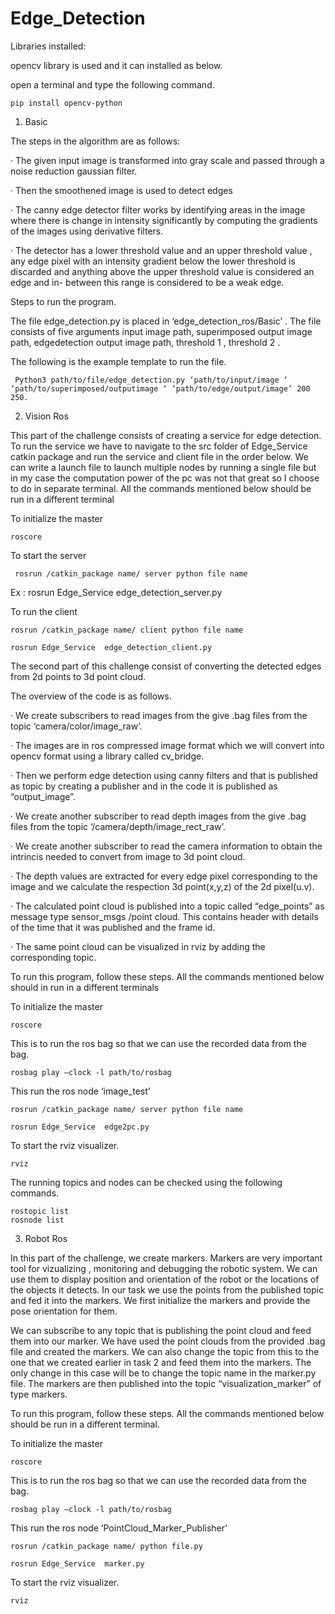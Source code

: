 # Edge_Detection

Libraries installed:

opencv library is used  and it can installed as below.

open a terminal and type the following command.

    pip install opencv-python



1. Basic

 

The steps in the algorithm are as follows:

 

·       The given input image is transformed into gray scale and passed through a noise reduction gaussian filter.

·       Then the smoothened image is used to detect edges

·       The canny edge detector filter works by identifying areas in the image where there is change in intensity significantly by computing the gradients of the images using derivative filters.

·       The detector has a lower threshold value and an upper threshold value , any edge pixel with an intensity gradient below the lower threshold is discarded and anything above the upper threshold value is considered an edge and in-   between this range is considered to be a weak edge.

Steps to run the program.

The file edge_detection.py is placed in ‘edge_detection_ros/Basic’ . The file consists of five arguments input image path, superimposed output image path, edgedetection output image path, threshold 1 , threshold 2 .

The following is the example template to run the file.

     Python3 path/to/file/edge_detection.py ‘path/to/input/image ‘ ‘path/to/superimposed/outputimage ‘ ‘path/to/edge/output/image’ 200 250.


2. Vision Ros

 

This part of the challenge consists of creating a service for edge detection. To run the service we have to navigate to the src folder of Edge_Service catkin package and run the service and client file in the order below. We can write a launch file to launch multiple nodes by running a single file but in my case the computation power of the pc was not that great so I choose to do in separate terminal. All the commands mentioned below should be run in a different terminal

 

To initialize the master

    roscore

 

To start the server

     rosrun /catkin_package name/ server python file name

Ex : rosrun Edge_Service  edge_detection_server.py

To run the client

    rosrun /catkin_package name/ client python file name

    rosrun Edge_Service  edge_detection_client.py

 

The second part of this challenge consist of converting the detected edges from 2d points to 3d point cloud.

The overview of the code is as follows.

·       We create subscribers to read images from the give .bag files from the topic ‘camera/color/image_raw’.

·       The images are in ros compressed image format which we will convert into opencv format using a library called cv_bridge.

·       Then we perform edge detection using canny filters and that is published as topic by creating a publisher and in the code it is published as “output_image”.

·       We create another subscriber to read depth images from the give .bag files from the topic ‘/camera/depth/image_rect_raw’.

·       We create another subscriber to read the camera information to obtain the intrincis needed to convert from image to 3d point cloud.

·       The depth values are extracted for every edge pixel corresponding to the image and we calculate the respection 3d point(x,y,z) of the 2d pixel(u.v).

·       The calculated point cloud is published into a topic called “edge_points” as message type sensor_msgs /point cloud. This contains header with details of the time that it was published and the frame id.

·       The same point cloud can be visualized in rviz by adding the corresponding topic.

 

To run this program, follow these steps. All the commands mentioned below should in run in a different terminals

 

To initialize the master

    roscore

 

This is to run the ros bag so that we can use the recorded data from the bag.

    rosbag play –clock -l path/to/rosbag

 

This run the ros node ‘image_test’

    rosrun /catkin_package name/ server python file name

    rosrun Edge_Service  edge2pc.py

 

To start the rviz visualizer.

    rviz

 

The running topics and nodes can be checked using the following commands.

    rostopic list
    rosnode list

 

3. Robot Ros

In this part of the challenge, we create markers. Markers are very important tool for vizualizing , monitoring and debugging the robotic system. We can use them to display position and orientation of the robot or the locations of the objects it detects. In our task we use the points from the published topic and fed it into the markers. We first initialize the markers and provide the pose orientation for them.

We can subscribe to any topic that is publishing the point cloud and feed them into our marker. We have used the point clouds from the provided  .bag file and created the markers. We can also change the topic from this to the one that we created earlier in task 2 and feed them into the markers. The only change in this case will be to change the topic name in the marker.py file. The markers are then published into the topic “visualization_marker” of type markers.

 

To run this program, follow these steps. All the commands mentioned below should be run in a different terminal.

 

To initialize the master
          
    roscore
 

This is to run the ros bag so that we can use the recorded data from the bag.

    rosbag play –clock -l path/to/rosbag

 

This run the ros node ‘PointCloud_Marker_Publisher’

    rosrun /catkin_package name/ python file.py

    rosrun Edge_Service  marker.py

 

To start the rviz visualizer.

    rviz
